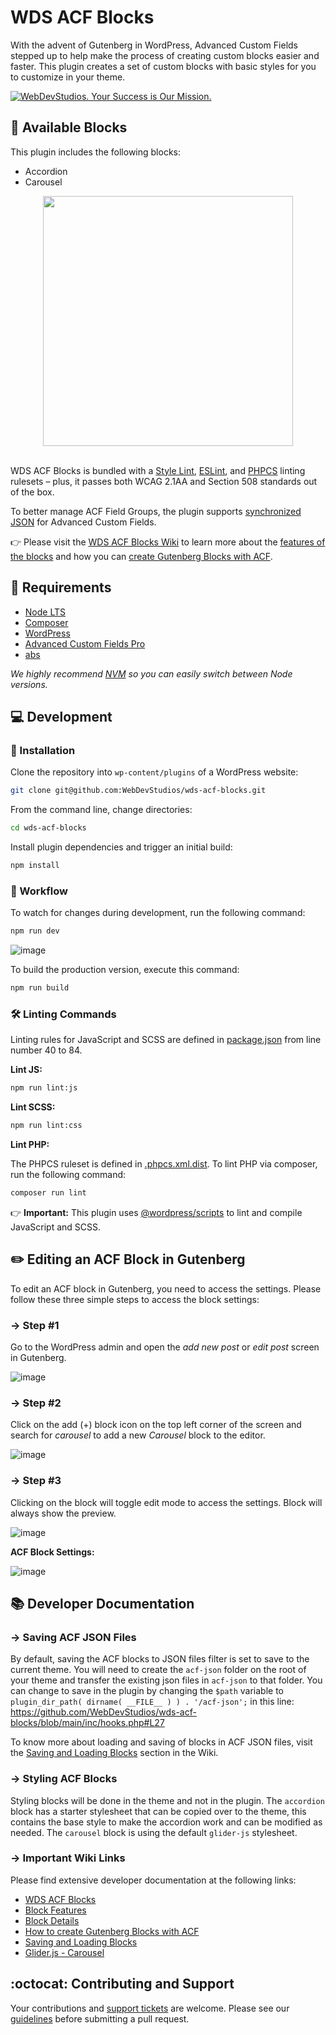# WDS ACF Blocks

With the advent of Gutenberg in WordPress, Advanced Custom Fields stepped up to help make the process of creating custom blocks easier and faster. This plugin creates a set of custom blocks with basic styles for you to customize in your theme.

<a href="https://webdevstudios.com/contact/"><img src="https://webdevstudios.com/wp-content/uploads/2018/04/wds-github-banner.png" alt="WebDevStudios. Your Success is Our Mission."></a>

## 🧱 Available Blocks

This plugin includes the following blocks:

- Accordion
- Carousel

<div align="center"><img src="https://i.imgur.com/gOTNnnH.png" width="400"></div><br>

WDS ACF Blocks is bundled with a [Style Lint](https://stylelint.io/), [ESLint](https://eslint.org/), and [PHPCS](https://github.com/squizlabs/PHP_CodeSniffer) linting rulesets – plus, it passes both WCAG 2.1AA and Section 508 standards out of the box.

To better manage ACF Field Groups, the plugin supports [synchronized JSON](https://www.advancedcustomfields.com/resources/synchronized-json/) for Advanced Custom Fields.

👉 Please visit the [WDS ACF Blocks Wiki](https://github.com/WebDevStudios/wds-acf-blocks/wiki/WDS-ACF-Blocks) to learn more about the [features of the blocks](https://github.com/WebDevStudios/wds-acf-blocks/wiki/WDS-ACF-Blocks#block-features) and how you can [create Gutenberg Blocks with ACF](https://github.com/WebDevStudios/wds-acf-blocks/wiki/WDS-ACF-Blocks#creating-gutenberg-blocks-with-acf).

## 📝 Requirements

- [Node LTS](https://nodejs.org/en/)
- [Composer](https://getcomposer.org/)
- [WordPress](https://wordpress.org/)
- [Advanced Custom Fields Pro](https://www.advancedcustomfields.com/pro/)
- [abs](https://github.com/WebDevStudios/abs)

_We highly recommend [NVM](https://github.com/nvm-sh/nvm) so you can easily switch between Node versions._

## 💻 Development

### 🚀 Installation

Clone the repository into `wp-content/plugins` of a WordPress website:

```bash
git clone git@github.com:WebDevStudios/wds-acf-blocks.git
```

From the command line, change directories:

```bash
cd wds-acf-blocks
```

Install plugin dependencies and trigger an initial build:

```bash
npm install
```

### 🚦 Workflow

To watch for changes during development, run the following command:

```bash
npm run dev
```

![image](https://i.imgur.com/n2FEkhB.jpg)

To build the production version, execute this command:

```bash
npm run build
```

### 🛠 Linting Commands

Linting rules for JavaScript and SCSS are defined in [package.json](package.json) from line number 40 to 84.

**Lint JS:**

```bash
npm run lint:js
```

**Lint SCSS:**

```bash
npm run lint:css
```

**Lint PHP:**

The PHPCS ruleset is defined in [.phpcs.xml.dist](.phpcs.xml.dist). To lint PHP via composer, run the following command:

```bash
composer run lint
```

👉 **Important:** This plugin uses [@wordpress/scripts](https://www.npmjs.com/package/@wordpress/scripts) to lint and compile JavaScript and SCSS.

## ✏️ Editing an ACF Block in Gutenberg

To edit an ACF block in Gutenberg, you need to access the settings. Please follow these three simple steps to access the block settings:

### → Step #1

Go to the WordPress admin and open the *add new post* or *edit post* screen in Gutenberg.

![image](https://i.imgur.com/4ImtYJU.png)

### → Step #2

Click on the add (+) block icon on the top left corner of the screen and search for *carousel* to add a new *Carousel* block to the editor.

![image](https://i.imgur.com/rMusQYi.png)

### → Step #3

Clicking on the block will toggle edit mode to access the settings. Block will always show the preview.

![image](https://i.imgur.com/5MTFy7J.gif)

**ACF Block Settings:**

![image](https://i.imgur.com/Qe6HIbD.png)

## 📚 Developer Documentation

### → Saving ACF JSON Files

By default, saving the ACF blocks to JSON files filter is set to save to the current theme. You will need to create the `acf-json` folder on the root of your theme and transfer the existing json files in `acf-json` to that folder. You can change to save in the plugin by changing the `$path` variable to `plugin_dir_path( dirname( __FILE__ ) ) . '/acf-json';` in this line: <https://github.com/WebDevStudios/wds-acf-blocks/blob/main/inc/hooks.php#L27>

To know more about loading and saving of blocks in ACF JSON files, visit the [Saving and Loading Blocks](https://github.com/WebDevStudios/wds-acf-blocks/wiki/Saving-and-Loading-Blocks) section in the Wiki.

### → Styling ACF Blocks

Styling blocks will be done in the theme and not in the plugin. The `accordion` block has a starter stylesheet that can be copied over to the theme, this contains the base style to make the accordion work and can be modified as needed. The `carousel` block is using the default `glider-js` stylesheet.

### → Important Wiki Links

Please find extensive developer documentation at the following links:

- [WDS ACF Blocks](https://github.com/WebDevStudios/wds-acf-blocks/wiki/WDS-ACF-Blocks)
- [Block Features](https://github.com/WebDevStudios/wds-acf-blocks/wiki/WDS-ACF-Blocks#block-features)
- [Block Details](https://github.com/WebDevStudios/wds-acf-blocks/wiki/WDS-ACF-Blocks#block-details)
- [How to create Gutenberg Blocks with ACF](https://github.com/WebDevStudios/wds-acf-blocks/wiki/WDS-ACF-Blocks#creating-gutenberg-blocks-with-acf)
- [Saving and Loading Blocks](https://github.com/WebDevStudios/wds-acf-blocks/wiki/Saving-and-Loading-Blocks)
- [Glider.js - Carousel](https://nickpiscitelli.github.io/Glider.js/)

## :octocat: Contributing and Support

Your contributions and [support tickets](https://github.com/WebDevStudios/wds-acf-blocks/issues) are welcome. Please see our [guidelines](https://github.com/WebDevStudios/wds-acf-blocks/blob/master/.github/CONTRIBUTING.md) before submitting a pull request.
